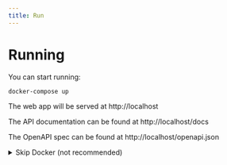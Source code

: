 ```yaml
---
title: Run
---
```


# Running

You can start running:

```shell
docker-compose up
```

The web app will be served at http://localhost

The API documentation can be found at http://localhost/docs

The OpenAPI spec can be found at http://localhost/openapi.json


<details>
<summary>Skip Docker (not recommended)</summary>

Navigate to the /api folder, activate local venv, then start backend app.py with Uvicorn:

```shell
cd api/src/  # go to the location of app.py
uvicorn app:create_app --reload
```

Navigate to the /web folder, and then start web application:

```shell
yarn start
```

</details>